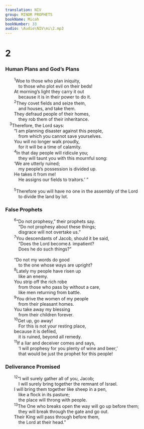 ```yaml
---
translation: NIV
group: MINOR PROPHETS
bookName: Micah 
bookNumber: 33
audio: \Audio\NIV\mi\2.mp3
---
```


<div class="title"><h1>2</h1><h3>Human Plans and God’s Plans </h3></div>
<span class="verse mi_2_1">  <sup>1</sup>Woe to those who plan iniquity, <br/>   to those who plot evil on their beds! <br/>  At morning’s light they carry it out <br/>   because it is in their power to do it. <br/></span>
<span class="verse mi_2_2">  <sup>2</sup>They covet fields and seize them, <br/>   and houses, and take them. <br/>  They defraud people of their homes, <br/>   they rob them of their inheritance. <br/></span>
<span class="verse mi_2_3"> <sup>3</sup>Therefore, the Lord says: <br/>  “I am planning disaster against this people, <br/>   from which you cannot save yourselves. <br/>  You will no longer walk proudly, <br/>   for it will be a time of calamity. <br/></span>
<span class="verse mi_2_4">  <sup>4</sup>In that day people will ridicule you; <br/>   they will taunt you with this mournful song: <br/>  ‘We are utterly ruined; <br/>   my people’s possession is divided up. <br/>  He takes it from me! <br/>   He assigns our fields to traitors.’ ” <br/><br/></span>
<span class="verse mi_2_5">  <sup>5</sup>Therefore you will have no one in the assembly of the Lord<br/>   to divide the land by lot. <br/></span>
<div class="title"><h3>False Prophets </h3></div>
<span class="verse mi_2_6">  <sup>6</sup>“Do not prophesy,” their prophets say. <br/>   “Do not prophesy about these things; <br/>   disgrace will not overtake us.” <br/></span>
<span class="verse mi_2_7">  <sup>7</sup>You descendants of Jacob, should it be said, <br/>   “Does the Lord become<a data-toggle="tooltip" data-placement="bottom" title="Or Is the Spirit of the Lord">⚓</a> impatient? <br/>   Does he do such things?” <br/><br/>  “Do not my words do good <br/>   to the one whose ways are upright? <br/></span>
<span class="verse mi_2_8">  <sup>8</sup>Lately my people have risen up <br/>   like an enemy. <br/>  You strip off the rich robe <br/>   from those who pass by without a care, <br/>   like men returning from battle. <br/></span>
<span class="verse mi_2_9">  <sup>9</sup>You drive the women of my people <br/>   from their pleasant homes. <br/>  You take away my blessing <br/>   from their children forever. <br/></span>
<span class="verse mi_2_10">  <sup>10</sup>Get up, go away! <br/>   For this is not your resting place, <br/>  because it is defiled, <br/>   it is ruined, beyond all remedy. <br/></span>
<span class="verse mi_2_11">  <sup>11</sup>If a liar and deceiver comes and says, <br/>   ‘I will prophesy for you plenty of wine and beer,’ <br/>   that would be just the prophet for this people! <br/></span>
<div class="title"><h3>Deliverance Promised </h3></div>
<span class="verse mi_2_12">  <sup>12</sup>“I will surely gather all of you, Jacob; <br/>   I will surely bring together the remnant of Israel. <br/>  I will bring them together like sheep in a pen, <br/>   like a flock in its pasture; <br/>   the place will throng with people. <br/></span>
<span class="verse mi_2_13">  <sup>13</sup>The One who breaks open the way will go up before them; <br/>   they will break through the gate and go out. <br/>  Their King will pass through before them, <br/>   the Lord at their head.” <br/></span>
